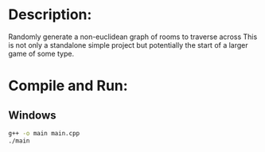 # Description:
Randomly generate a non-euclidean graph of rooms to traverse across
This is not only a standalone simple project but potentially the start of a larger game of some type.

# Compile and Run:
## Windows
```bash
g++ -o main main.cpp
./main
```